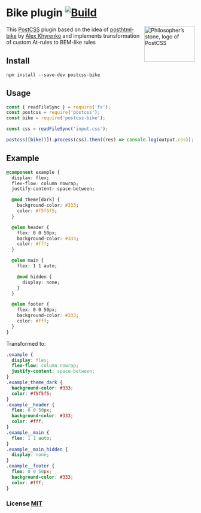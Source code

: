# Bike plugin [![Build](https://travis-ci.org/artem-tolstykh/postcss-bike.svg?branch=master)](https://travis-ci.org/artem-tolstykh/postcss-bike)

<img align="right" width="135" height="95"
     title="Philosopher’s stone, logo of PostCSS"
     src="http://postcss.github.io/postcss/logo-leftp.svg">

This [PostCSS] plugin based on the idea of [posthtml-bike] by [Alex Khyrenko] and implements transformation of custom At-rules to BEM-like rules

[PostCSS]: https://github.com/postcss/postcss
[posthtml-bike]: https://github.com/Satanpit/posthtml-bike
[Alex Khyrenko]: https://github.com/Satanpit

## Install

```
npm install --save-dev postcss-bike
```

## Usage

```javascript
const { readFileSync } = require('fs');
const postcss = require('postcss');
const bike = require('postcss-bike');

const css = readFileSync('input.css');

postcss([bike()]).process(css).then((res) => console.log(output.css));
```

## Example

```css
@component example {
  display: flex;
  flex-flow: column nowrap;
  justify-content: space-between;

  @mod theme[dark] {
    background-color: #333;
    color: #f5f5f5;
  }

  @elem header {
    flex: 0 0 50px;
    background-color: #333;
    color: #fff;
  }

  @elem main {
    flex: 1 1 auto;

    @mod hidden {
      display: none;
    }
  }

  @elem footer {
    flex: 0 0 50px;
    background-color: #333;
    color: #fff;
  }
}
```

Transformed to:

```css
.example {
  display: flex;
  flex-flow: column nowrap;
  justify-content: space-between;
}
.example_theme_dark {
  background-color: #333;
  color: #f5f5f5;
}
.example__header {
  flex: 0 0 50px;
  background-color: #333;
  color: #fff;
}
.example__main {
  flex: 1 1 auto;
}
.example__main_hidden {
  display: none;
}
.example__footer {
  flex: 0 0 50px;
  background-color: #333;
  color: #fff;
}
```

### License [MIT](LICENSE)
